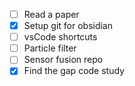  - [ ] Read a paper
 - [x] Setup git for obsidian
 - [ ] vsCode shortcuts
 - [ ] Particle filter
 - [ ] Sensor fusion repo
 - [x] Find the gap code study